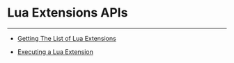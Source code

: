 # Lua Extensions APIs

---

 * [Getting The List of Lua Extensions](api/extension-lua.md)

 * [Executing a Lua Extension](api/extension-lua-script.md)
